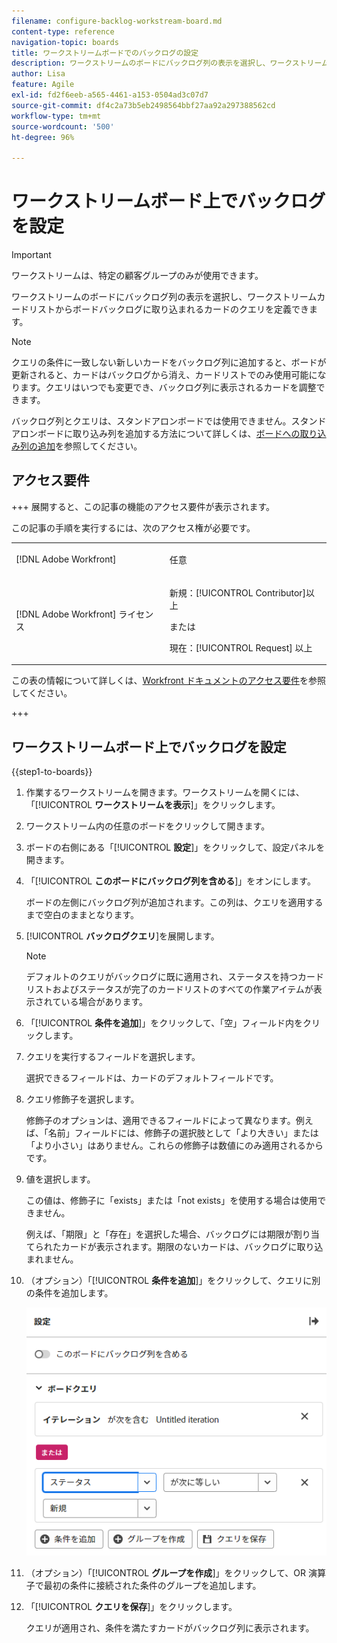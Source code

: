 ```yaml
---
filename: configure-backlog-workstream-board.md
content-type: reference
navigation-topic: boards
title: ワークストリームボードでのバックログの設定
description: ワークストリームのボードにバックログ列の表示を選択し、ワークストリームカードリストからボードバックログに取り込まれるカードのクエリを定義できます。
author: Lisa
feature: Agile
exl-id: fd2f6eeb-a565-4461-a153-0504ad3c07d7
source-git-commit: df4c2a73b5eb2498564bbf27aa92a297388562cd
workflow-type: tm+mt
source-wordcount: '500'
ht-degree: 96%

---
```


# ワークストリームボード上でバックログを設定

>[!IMPORTANT]
>
>ワークストリームは、特定の顧客グループのみが使用できます。

ワークストリームのボードにバックログ列の表示を選択し、ワークストリームカードリストからボードバックログに取り込まれるカードのクエリを定義できます。

>[!NOTE]
>
>クエリの条件に一致しない新しいカードをバックログ列に追加すると、ボードが更新されると、カードはバックログから消え、カードリストでのみ使用可能になります。クエリはいつでも変更でき、バックログ列に表示されるカードを調整できます。

バックログ列とクエリは、スタンドアロンボードでは使用できません。スタンドアロンボードに取り込み列を追加する方法について詳しくは、[ボードへの取り込み列の追加](/help/quicksilver/agile/use-boards-agile-planning-tools/add-intake-column-to-board.md)を参照してください。

## アクセス要件

+++ 展開すると、この記事の機能のアクセス要件が表示されます。

この記事の手順を実行するには、次のアクセス権が必要です。

<table style="table-layout:auto"> 
 <col> 
 <col> 
 <tbody> 
  <tr> 
   <td role="rowheader">[!DNL Adobe Workfront]</td> 
   <td> <p>任意</p> </td> 
  </tr> 
  <tr> 
   <td role="rowheader">[!DNL Adobe Workfront] ライセンス</td> 
   <td> 
   <p>新規：[!UICONTROL Contributor]以上</p> 
   <p>または</p>
   <p>現在：[!UICONTROL Request] 以上</p>
   </td> 
  </tr> 
 </tbody> 
</table>

この表の情報について詳しくは、[Workfront ドキュメントのアクセス要件](/help/quicksilver/administration-and-setup/add-users/access-levels-and-object-permissions/access-level-requirements-in-documentation.md)を参照してください。

+++

## ワークストリームボード上でバックログを設定

{{step1-to-boards}}

1. 作業するワークストリームを開きます。ワークストリームを開くには、「[!UICONTROL **ワークストリームを表示**]」をクリックします。
1. ワークストリーム内の任意のボードをクリックして開きます。
1. ボードの右側にある「[!UICONTROL **設定**]」をクリックして、設定パネルを開きます。
1. 「[!UICONTROL **このボードにバックログ列を含める**]」をオンにします。

   ボードの左側にバックログ列が追加されます。この列は、クエリを適用するまで空白のままとなります。

1. [!UICONTROL **バックログクエリ**]&#x200B;を展開します。

   >[!NOTE]
   >
   >デフォルトのクエリがバックログに既に適用され、ステータスを持つカードリストおよびステータスが完了のカードリストのすべての作業アイテムが表示されている場合があります。

1. 「[!UICONTROL **条件を追加**]」をクリックして、「空」フィールド内をクリックします。
1. クエリを実行するフィールドを選択します。

   選択できるフィールドは、カードのデフォルトフィールドです。

1. クエリ修飾子を選択します。

   修飾子のオプションは、適用できるフィールドによって異なります。例えば、「名前」フィールドには、修飾子の選択肢として「より大きい」または「より小さい」はありません。これらの修飾子は数値にのみ適用されるからです。

1. 値を選択します。

   この値は、修飾子に「exists」または「not exists」を使用する場合は使用できません。

   例えば、「期限」と「存在」を選択した場合、バックログには期限が割り当てられたカードが表示されます。期限のないカードは、バックログに取り込まれません。

1. （オプション）「[!UICONTROL **条件を追加**]」をクリックして、クエリに別の条件を追加します。

   ![バックログクエリ](assets/backlog-query-wrkstrm-board.png)

1. （オプション）「[!UICONTROL **グループを作成**]」をクリックして、OR 演算子で最初の条件に接続された条件のグループを追加します。
1. 「[!UICONTROL **クエリを保存**]」をクリックします。

   クエリが適用され、条件を満たすカードがバックログ列に表示されます。
